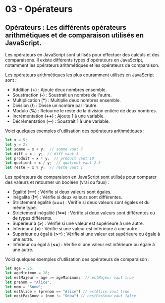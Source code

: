 # 03 - Opérateurs

## Opérateurs : Les différents opérateurs arithmétiques et de comparaison utilisés en JavaScript.

Les opérateurs en JavaScript sont utilisés pour effectuer des calculs et des comparaisons. Il existe différents types d'opérateurs en JavaScript, notamment les opérateurs arithmétiques et les opérateurs de comparaison.

Les opérateurs arithmétiques les plus couramment utilisés en JavaScript sont :

* Addition (**+**) : Ajoute deux nombres ensemble.
* Soustraction (**-**) : Soustrait un nombre de l'autre.
* Multiplication (**\***) : Multiplie deux nombres ensemble.
* Division (**/**) : Divise un nombre par l'autre.
* Modulo (**%**) : Retourne le reste de la division entière de deux nombres.
* Incrémentation (**++**) : Ajoute 1 à une variable.
* Décrémentation (**--**) : Soustrait 1 à une variable.

Voici quelques exemples d'utilisation des opérateurs arithmétiques :

```javascript
let x = 5;
let y = 2;
let somme = x + y;  // somme vaut 7
let diff = x - y;  // diff vaut 3
let produit = x * y;  // produit vaut 10
let quotient = x / y;  // quotient vaut 2.5
let reste = x % y;  // reste vaut 1
```

Les opérateurs de comparaison en JavaScript sont utilisés pour comparer des valeurs et retourner un booléen (vrai ou faux) :

* Égalité (**==**) : Vérifie si deux valeurs sont égales.
* Inégalité (**!=**) : Vérifie si deux valeurs sont différentes.
* Strictement égalité (**===**) : Vérifie si deux valeurs sont égales et du même type.
* Strictement inégalité (**!==**) : Vérifie si deux valeurs sont différentes ou de types différents.
* Supérieur à (**>**) : Vérifie si une valeur est supérieure à une autre.
* Inférieur à (**<**) : Vérifie si une valeur est inférieure à une autre.
* Supérieur ou égal à (**>=**) : Vérifie si une valeur est supérieure ou égale à une autre.
* Inférieur ou égal à (**<=**) : Vérifie si une valeur est inférieure ou égale à une autre.

Voici quelques exemples d'utilisation des opérateurs de comparaison :

```javascript
let age = 25;
let ageMinimum = 18;
let estMajeur = age >= ageMinimum;  // estMajeur vaut true
let prenom = "Alice";
let nom = "Snow";
let estAlice = (prenom == "Alice") // estAlice vaut true
let nestPasSnow = (nom != "Snow") // nestPasSnow vaut false
```
